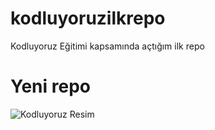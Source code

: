 # kodluyoruzilkrepo
Kodluyoruz Eğitimi kapsamında açtığım ilk repo 
# Yeni repo
![Kodluyoruz Resim](https://avatars.githubusercontent.com/u/30476529?s=280&v=4)